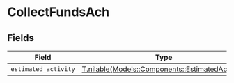 # CollectFundsAch


## Fields

| Field                                                                                        | Type                                                                                         | Required                                                                                     | Description                                                                                  |
| -------------------------------------------------------------------------------------------- | -------------------------------------------------------------------------------------------- | -------------------------------------------------------------------------------------------- | -------------------------------------------------------------------------------------------- |
| `estimated_activity`                                                                         | [T.nilable(Models::Components::EstimatedActivity)](../../models/shared/estimatedactivity.md) | :heavy_minus_sign:                                                                           | N/A                                                                                          |